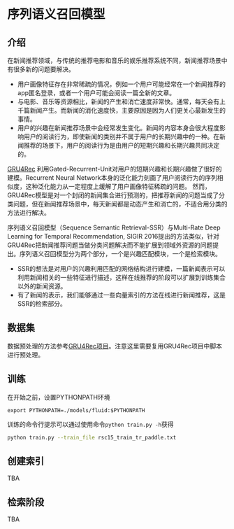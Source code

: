 # 序列语义召回模型

## 介绍
在新闻推荐领域，与传统的推荐电影和音乐的娱乐推荐系统不同，新闻推荐场景中有很多新的问题要解决。
- 用户画像特征存在非常稀疏的情况，例如一个用户可能经常在一个新闻推荐的app匿名登录，或者一个用户可能会阅读一篇全新的文章。
- 与电影、音乐等资源相比，新闻的产生和消亡速度非常快。通常，每天会有上千篇新闻产生。而新闻的消化速度快，主要原因是因为人们更关心最新发生的事情。
- 用户的兴趣在新闻推荐场景中会经常发生变化。新闻的内容本身会很大程度影响用户的阅读行为，即使新闻的类别并不属于用户的长期兴趣中的一种。在新闻推荐的场景下，用户的阅读行为是由用户的短期兴趣和长期兴趣共同决定的。


[GRU4Rec](https://github.com/PaddlePaddle/models/tree/develop/fluid/PaddleRec/gru4rec) 利用Gated-Recurrent-Unit对用户的短期兴趣和长期兴趣做了很好的建模。Recurrent Neural Network本身的泛化能力刻画了用户阅读行为的序列相似度，这种泛化能力从一定程度上缓解了用户画像特征稀疏的问题。
然而，GRU4Rec模型是对一个封闭的新闻集合进行预测的，把推荐新闻的问题当成了分类问题，但在新闻推荐场景中，每天新闻都是动态产生和消亡的，不适合用分类的方法进行解决。

序列语义召回模型（Sequence Semantic Retrieval-SSR）与Multi-Rate Deep Learning for Temporal Recommendation, SIGIR 2016提出的方法类似，针对GRU4Rec把新闻推荐问题当做分类问题解决而不能扩展到领域外资源的问题提出。序列语义召回模型分为两个部分，一个是兴趣匹配模块，一个是检索模块。
- SSR的想法是对用户的兴趣利用匹配的网络结构进行建模，一篇新闻表示可以利用新闻相关的一些特征进行描述，这样在线推荐的阶段可以扩展到训练集合以外的新闻资源。
- 有了新闻的表示，我们能够通过一些向量索引的方法在线进行新闻推荐，这是SSR的检索部分。

## 数据集
数据预处理的方法参考[GRU4Rec项目](https://github.com/PaddlePaddle/models/tree/develop/fluid/PaddleRec/gru4rec)。注意这里需要复用GRU4Rec项目中脚本进行预处理。

## 训练
在开始之前，设置PYTHONPATH环境
```
export PYTHONPATH=./models/fluid:$PYTHONPATH
```

训练的命令行提示可以通过使用命令`python train.py -h`获得
``` bash
python train.py --train_file rsc15_train_tr_paddle.txt
```

## 创建索引
TBA

## 检索阶段
TBA
